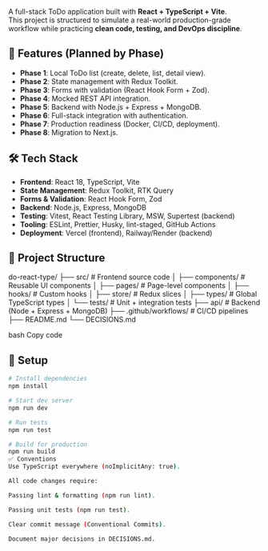 
A full-stack ToDo application built with **React + TypeScript + Vite**.  
This project is structured to simulate a real-world production-grade workflow while practicing **clean code, testing, and DevOps discipline**.

## 🚀 Features (Planned by Phase)
- **Phase 1**: Local ToDo list (create, delete, list, detail view).
- **Phase 2**: State management with Redux Toolkit.
- **Phase 3**: Forms with validation (React Hook Form + Zod).
- **Phase 4**: Mocked REST API integration.
- **Phase 5**: Backend with Node.js + Express + MongoDB.
- **Phase 6**: Full-stack integration with authentication.
- **Phase 7**: Production readiness (Docker, CI/CD, deployment).
- **Phase 8**: Migration to Next.js.

## 🛠 Tech Stack
- **Frontend**: React 18, TypeScript, Vite
- **State Management**: Redux Toolkit, RTK Query
- **Forms & Validation**: React Hook Form, Zod
- **Backend**: Node.js, Express, MongoDB
- **Testing**: Vitest, React Testing Library, MSW, Supertest (backend)
- **Tooling**: ESLint, Prettier, Husky, lint-staged, GitHub Actions
- **Deployment**: Vercel (frontend), Railway/Render (backend)

## 📂 Project Structure
do-react-type/
├── src/ # Frontend source code
│ ├── components/ # Reusable UI components
│ ├── pages/ # Page-level components
│ ├── hooks/ # Custom hooks
│ ├── store/ # Redux slices
│ ├── types/ # Global TypeScript types
│ └── tests/ # Unit + integration tests
├── api/ # Backend (Node + Express + MongoDB)
├── .github/workflows/ # CI/CD pipelines
├── README.md
└── DECISIONS.md

bash
Copy code

## 🔧 Setup
```bash
# Install dependencies
npm install

# Start dev server
npm run dev

# Run tests
npm run test

# Build for production
npm run build
✅ Conventions
Use TypeScript everywhere (noImplicitAny: true).

All code changes require:

Passing lint & formatting (npm run lint).

Passing unit tests (npm run test).

Clear commit message (Conventional Commits).

Document major decisions in DECISIONS.md.